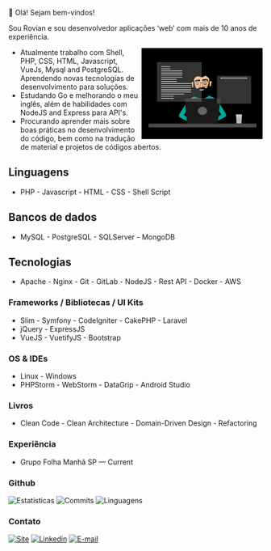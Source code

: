 👋 Olá! Sejam bem-vindos!

Sou Rovian e sou desenvolvedor aplicações ‘web’ com mais de 10 anos de experiência.

<img src="developer.gif" alt="developer" style="float: right; max-height: 180px;"/>

* Atualmente trabalho com Shell, PHP, CSS, HTML, Javascript, VueJs, Mysql and PostgreSQL. Aprendendo novas
  tecnologias de desenvolvimento para soluções.
* Estudando Go e melhorando o meu inglês, além de habilidades com NodeJS and Express para API's.
* Procurando aprender mais sobre boas práticas no desenvolvimento do código, bem como na tradução de material e
  projetos de códigos abertos.

Linguagens
-

* PHP - Javascript - HTML - CSS - Shell Script

Bancos de dados
-

* MySQL - PostgreSQL - SQLServer - MongoDB

Tecnologias
-

* Apache - Nginx - Git - GitLab - NodeJS - Rest API - Docker - AWS

### Frameworks / Bibliotecas / UI Kits

* Slim - Symfony - CodeIgniter - CakePHP - Laravel
* jQuery - ExpressJS
* VueJS - VuetifyJS - Bootstrap

### OS & IDEs

* Linux - Windows
* PHPStorm - WebStorm - DataGrip - Android Studio

### Livros

* Clean Code - Clean Architecture - Domain-Driven Design - Refactoring

### Experiência

* Grupo Folha Manhã SP — Current

### Github

![Estatísticas](https://github-readme-stats.vercel.app/api?username=rovianvieceli&theme=prussian&show_icons=true&include_all_commits=true&count_private=true&locale=pt-br)
![Commits](https://github-readme-streak-stats.herokuapp.com?user=rovianvieceli&theme=prussian&border_radius=5&locale=pt-br&date_format=j%20M%5B%20Y%5D)
![Linguagens](https://github-readme-stats.vercel.app/api/top-langs/?username=rovianvieceli&theme=prussian&&show_icons=true&include_all_commits=true&count_private=true&locale=pt-br&layout=compact&langs_count=8)

### Contato

[![Site](https://img.shields.io/badge/-rovianvieceli.com-3423A6?style=flat&logo=Firefox-Browser&logoColor=white)](https://www.rovianvieceli.com)
[![Linkedin](https://img.shields.io/badge/-rovianvieceli.com-3423A6?style=flat&logo=Firefox-Browser&logoColor=white)](https://www.rovianvieceli.com)
[![E-mail](https://img.shields.io/badge/-rovianvieceli@gmail.com-D14836?style=flat&logo=Google&logoColor=white)](mailto:rovianvieceli@gmail.com)
